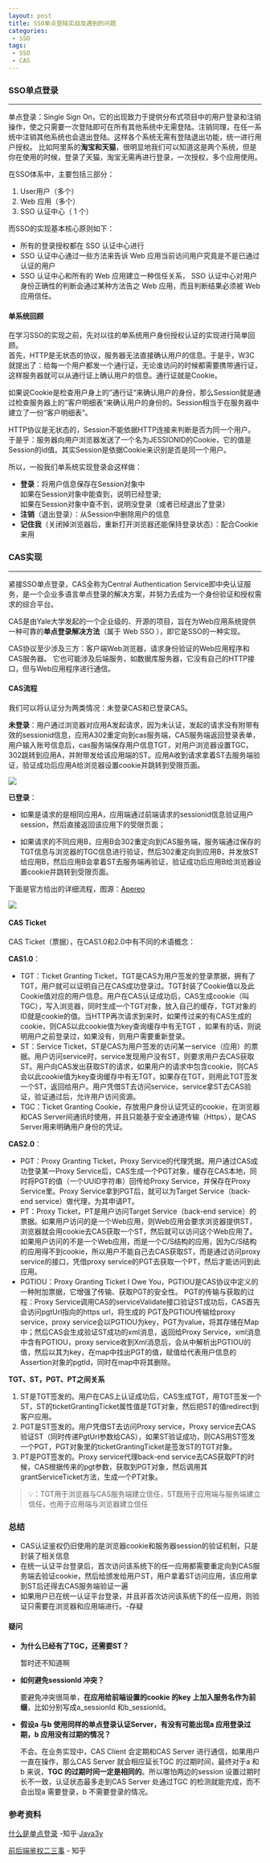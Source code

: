 ```yaml
---
layout: post
title: SSO单点登陆实战及遇到的问题
categories:
 - SSO
tags:
 - SSO
 - CAS
---
```


### SSO单点登录
---
单点登录：Single Sign On，它的出现致力于提供分布式项目中的用户登录和注销操作，使之只需要一次登陆即可在所有其他系统中无需登陆。注销同理，在任一系统中注销其他系统也会退出登陆。这样各个系统无需有登陆退出功能，统一进行用户授权。  比如阿里系的**淘宝和天猫**，很明显地我们可以知道这是两个系统，但是你在使用的时候，登录了天猫，淘宝无需再进行登录，一次授权，多个应用使用。  

在SSO体系中，主要包括三部分：  
1. User用户（多个）  
2. Web 应用（多个）  
3. SSO 认证中心（ 1 个）  

<!-- more -->
而SSO的实现基本核心原则如下：  

- 所有的登录授权都在 SSO 认证中心进行  
- SSO 认证中心通过一些方法来告诉 Web 应用当前访问用户究竟是不是已通过认证的用户  
- SSO 认证中心和所有的 Web 应用建立一种信任关系， SSO 认证中心对用户身份正确性的判断会通过某种方法告之 Web 应用，而且判断结果必须被 Web 应用信任。  

#### 单系统回顾  
在学习SSO的实现之前，先对以往的单系统用户身份授权认证的实现进行简单回顾。  
首先，HTTP是无状态的协议，服务器无法直接确认用户的信息。于是乎，W3C就提出了：给每一个用户都发一个通行证，无论谁访问的时候都需要携带通行证，这样服务器就可以从通行证上确认用户的信息。通行证就是Cookie。  

如果说Cookie是检查用户身上的”通行证“来确认用户的身份，那么Session就是通过检查服务器上的”客户明细表“来确认用户的身份的。Session相当于在服务器中建立了一份“客户明细表”。  

HTTP协议是无状态的，Session不能依据HTTP连接来判断是否为同一个用户。于是乎：服务器向用户浏览器发送了一个名为JESSIONID的Cookie，它的值是Session的id值。其实Session是依据Cookie来识别是否是同一个用户。  

所以，一般我们单系统实现登录会这样做：  

- **登录**：将用户信息保存在Session对象中  
如果在Session对象中能查到，说明已经登录;  
如果在Session对象中查不到，说明没登录（或者已经退出了登录）  
- **注销**（退出登录）：从Session中删除用户的信息  
- **记住我**（关闭掉浏览器后，重新打开浏览器还能保持登录状态）：配合Cookie来用  

### CAS实现  
---
紧接SSO单点登录，CAS全称为Central Authentication Service即中央认证服务，是一个企业多语言单点登录的解决方案，并努力去成为一个身份验证和授权需求的综合平台。  

CAS是由Yale大学发起的一个企业级的、开源的项目，旨在为Web应用系统提供一种可靠的**单点登录解决方法**（属于 Web SSO ），即它是SSO的一种实现。  

CAS协议至少涉及三方：客户端Web浏览器，请求身份验证的Web应用程序和CAS服务器。 它也可能涉及后端服务，如数据库服务器，它没有自己的HTTP接口，但与Web应用程序进行通信。  

#### CAS流程

我们可以将认证分为两类情况：未登录CAS和已登录CAS。

**未登录**：用户通过浏览器对应用A发起请求，因为未认证，发起的请求没有附带有效的sessionid信息，应用A302重定向到cas服务端，CAS服务端返回登录表单，用户输入账号信息后，cas服务端保存用户信息TGT，对用户浏览器设置TGC，302跳转到应用A，并附带发给该应用端的ST。应用A收到请求拿着ST去服务端验证，验证成功后应用A给浏览器设置cookie并跳转到受限页面。

![](http://image.jianger.space/uPic/CAS%E6%B5%81%E7%A8%8B%E5%9B%BE.png)

**已登录**：

- 如果是请求的是相同应用A，应用端通过前端请求的sessionid信息验证用户session，然后直接返回该应用下的受限页面；

- 如果请求的不同应用B，应用B会302重定向到CAS服务端，服务端通过保存的TGT信息与浏览器的TGC信息进行验证，然后302重定向到应用B，并发放ST给应用B，然后应用B会拿着ST去服务端再验证，验证成功后应用B给浏览器设置cookie并跳转到受限页面。



下面是官方给出的详细流程，图源：[Apereo](https://apereo.github.io/cas/4.2.x/protocol/CAS-Protocol.html)

![](http://image.jianger.space/uPic/cas_flow_diagram.png)



#### CAS Ticket

CAS Ticket（票据），在CAS1.0和2.0中有不同的术语概念：  

**CAS1.0**：

- TGT：Ticket Granting Ticket，TGT是CAS为用户签发的登录票据，拥有了TGT，用户就可以证明自己在CAS成功登录过。TGT封装了Cookie值以及此Cookie值对应的用户信息。用户在CAS认证成功后，CAS生成cookie（叫TGC），写入浏览器，同时生成一个TGT对象，放入自己的缓存，TGT对象的ID就是cookie的值。当HTTP再次请求到来时，如果传过来的有CAS生成的cookie，则CAS以此cookie值为key查询缓存中有无TGT ，如果有的话，则说明用户之前登录过，如果没有，则用户需要重新登录。
- ST：Service Ticket，ST是CAS为用户签发的访问某一service（应用）的票据。用户访问service时，service发现用户没有ST，则要求用户去CAS获取ST。用户向CAS发出获取ST的请求，如果用户的请求中包含cookie，则CAS会以此cookie值为key查询缓存中有无TGT，如果存在TGT，则用此TGT签发一个ST，返回给用户。用户凭借ST去访问service，service拿ST去CAS验证，验证通过后，允许用户访问资源。
- TGC：Ticket Granting Cookie，存放用户身份认证凭证的cookie，在浏览器和CAS Server间通讯时使用，并且只能基于安全通道传输（Https），是CAS Server用来明确用户身份的凭证。

**CAS2.0**：

- PGT：Proxy Granting Ticket，Proxy Service的代理凭据。用户通过CAS成功登录某一Proxy Service后，CAS生成一个PGT对象，缓存在CAS本地，同时将PGT的值（一个UUID字符串）回传给Proxy Service，并保存在Proxy Service里。Proxy Service拿到PGT后，就可以为Target Service（back-end service）做代理，为其申请PT。
- PT：Proxy Ticket，PT是用户访问Target Service（back-end service）的票据。如果用户访问的是一个Web应用，则Web应用会要求浏览器提供ST，浏览器就会用cookie去CAS获取一个ST，然后就可以访问这个Web应用了。如果用户访问的不是一个Web应用，而是一个C/S结构的应用，因为C/S结构的应用得不到cookie，所以用户不能自己去CAS获取ST，而是通过访问proxy service的接口，凭借proxy service的PGT去获取一个PT，然后才能访问到此应用。 
- PGTIOU：Proxy Granting Ticket I Owe You，PGTIOU是CAS协议中定义的一种附加票据，它增强了传输、获取PGT的安全性。
    PGT的传输与获取的过程：Proxy Service调用CAS的serviceValidate接口验证ST成功后，CAS首先会访问pgtUrl指向的https url，将生成的 PGT及PGTIOU传输给proxy service，proxy service会以PGTIOU为key，PGT为value，将其存储在Map中；然后CAS会生成验证ST成功的xml消息，返回给Proxy Service，xml消息中含有PGTIOU，proxy service收到Xml消息后，会从中解析出PGTIOU的值，然后以其为key，在map中找出PGT的值，赋值给代表用户信息的Assertion对象的pgtId，同时在map中将其删除。

**TGT、ST，PGT、PT之间关系**

1. ST是TGT签发的。用户在CAS上认证成功后，CAS生成TGT，用TGT签发一个ST，ST的ticketGrantingTicket属性值是TGT对象，然后把ST的值redirect到客户应用。
2. PGT是ST签发的。用户凭借ST去访问Proxy service，Proxy service去CAS验证ST（同时传递PgtUrl参数给CAS），如果ST验证成功，则CAS用ST签发一个PGT，PGT对象里的ticketGrantingTicket是签发ST的TGT对象。
3. PT是PGT签发的。Proxy service代理back-end service去CAS获取PT的时候，CAS根据传来的pgt参数，获取到PGT对象，然后调用其grantServiceTicket方法，生成一个PT对象。

> 💡：TGT用于浏览器与CAS服务端建立信任，ST既用于应用端与服务端建立信任，也用于应用端与浏览器建立信任

### 总结

- CAS认证鉴权仍旧使用的是浏览器cookie和服务器session的验证机制，只是封装了相关信息
- 在统一认证平台登录后，首次访问该系统下的任一应用都需要重定向到CAS服务端去验证cookie，然后给颁发给用户ST，用户拿着ST访问应用，该应用拿到ST后还得去CAS服务端验证一遍
- 如果用户已在统一认证平台登录，并且非首次访问该系统下的任一应用，则验证只需要在浏览器和应用端进行。-存疑

#### 疑问

- **为什么已经有了TGC，还需要ST？**

    暂时还不知道啊

- **如何避免sessionId 冲突？**

    要避免冲突很简单，**在应用给前端设置的cookie 的key 上加入服务名作为前缀**，比如分别写成a_sessionId 和b_sessionId。

- **假设a 与b 使用同样的单点登录认证Server，有没有可能出现a 应用登录过期，b 应用没有过期的情况？**

    不会。在业务实现中，CAS Client 会定期和CAS Server 进行通信，如果用户一直在操作，那么CAS Server 就会相应延长TGC 的过期时间，最终对于a 和b 来说，**TGC 的过期时间一定是相同的**。所以哪怕两边的session 设置过期时长不一致，认证状态最多走到CAS Server 处通过TGC 的检测就能完成，而不会出现a 需要登录，b 不需要登录的情况。

### 参考资料  
[什么是单点登录](https://zhuanlan.zhihu.com/p/66037342)	-知乎·[Java3y](https://www.zhihu.com/people/Java_3y)  

[前后端鉴权二三事](https://zhuanlan.zhihu.com/p/157324388)  - 知乎
